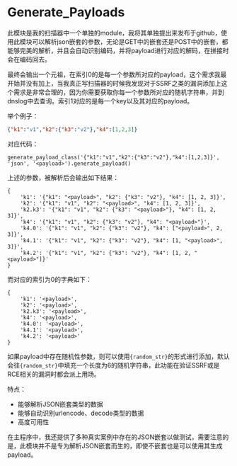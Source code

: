 # Generate_Payloads

此模块是我的扫描器中一个单独的module，我将其单独提出来发布于github，使用此模块可以解析json嵌套的参数，无论是GET中的嵌套还是POST中的嵌套，都能够完美的解析，并且会自动识别编码，并将payload进行对应的解码，在拼接时会在编码回去。

最终会输出一个元祖，在索引0的是每一个参数所对应的payload，这个需求我最开始并没有加上，当我真正写扫描器的时候我发现对于SSRF之类的漏洞添加上这个需求是非常合理的，因为你需要获取你每一个参数所对应的随机字符串，并到dnslog中去查询。索引1对应的是每一个key以及其对应的payload。

举个例子：

```json
{"k1":"v1","k2":{"k3":"v2"},"k4":[1,2,3]}
```

对应代码：

```
generate_payload_class('{"k1":"v1","k2":{"k3":"v2"},"k4":[1,2,3]}', 'json', '<payload>').generate_payload()
```

上述的参数，被解析后会输出如下结果：

```
{
    'k1': '{"k1": "<payload>", "k2": {"k3": "v2"}, "k4": [1, 2, 3]}',
    'k2': '{"k1": "v1", "k2": "<payload>", "k4": [1, 2, 3]}',
    'k2.k3': '{"k1": "v1", "k2": {"k3": "<payload>"}, "k4": [1, 2, 3]}',
    'k4': '{"k1": "v1", "k2": {"k3": "v2"}, "k4": "<payload>"}',
    'k4.0': '{"k1": "v1", "k2": {"k3": "v2"}, "k4": ["<payload>", 2, 3]}',
    'k4.1': '{"k1": "v1", "k2": {"k3": "v2"}, "k4": [1, "<payload>", 3]}',
    'k4.2': '{"k1": "v1", "k2": {"k3": "v2"}, "k4": [1, 2, "<payload>"]}'
}
```

而对应的索引为0的字典如下：

```
{
    'k1': '<payload>',
    'k2': '<payload>',
    'k2.k3': '<payload>',
    'k4': '<payload>',
    'k4.0': '<payload>',
    'k4.1': '<payload>',
    'k4.2': '<payload>'
}
```

如果payload中存在随机性参数，则可以使用`{random_str}`的形式进行添加，默认会往`{random_str}`中填充一个长度为6的随机字符串，此功能在验证SSRF或是RCE相关的漏洞时都会派上用场。

特点：

- 能够解析JSON嵌套类型的数据
- 能够自动识别urlencode、decode类型的数据
- 高度可用性

在主程序中，我还提供了多种真实案例中存在的JSON嵌套以做测试，需要注意的是，此模块并不是专为解析JSON嵌套而生的，即使不嵌套也是可以使用其生成payload。
